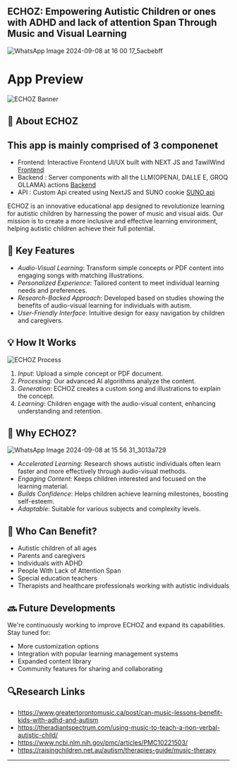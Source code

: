 
## ECHOZ: Empowering Autistic Children or ones with ADHD and lack of attention Span Through Music and Visual Learning


![WhatsApp Image 2024-09-08 at 16 00 17_5acbebff](https://github.com/user-attachments/assets/3d585c04-fa00-4159-a5d2-84cc236599a5)
# App Preview

![ECHOZ Banner](https://i.imgur.com/ACKWXdE.png)


## 🎵 About ECHOZ

## This app is mainly comprised of 3 componenet
 - Frontend: Interactive Frontend UI/UX built with NEXT JS and TawilWind
            [Frontend](https://github.com/Adrin7113/EchoZ-Client)
 - Backend : Server components with all the LLM(OPENAI, DALLE E, GROQ OLLAMA) actions
            [Backend](https://github.com/Adrin7113/EchoZ)
 - API : Custom Api created using NextJS and SUNO cookie
         [SUNO api](https://github.com/Xanthium7/suno-api)

ECHOZ is an innovative educational app designed to revolutionize learning for autistic children by harnessing the power of music and visual aids. Our mission is to create a more inclusive and effective learning environment, helping autistic children achieve their full potential.

## 🌟 Key Features

- *Audio-Visual Learning*: Transform simple concepts or PDF content into engaging songs with matching illustrations.
- *Personalized Experience*: Tailored content to meet individual learning needs and preferences.
- *Research-Backed Approach*: Developed based on studies showing the benefits of audio-visual learning for individuals with autism.
- *User-Friendly Interface*: Intuitive design for easy navigation by children and caregivers.

## 💡 How It Works

![ECHOZ Process](https://i.imgur.com/ZDoi8n8.png)

1. *Input*: Upload a simple concept or PDF document.
2. *Processing*: Our advanced AI algorithms analyze the content.
3. *Generation*: ECHOZ creates a custom song and illustrations to explain the concept.
4. *Learning*: Children engage with the audio-visual content, enhancing understanding and retention.

## 🚀 Why ECHOZ?
![WhatsApp Image 2024-09-08 at 15 56 31_3013a729](https://github.com/user-attachments/assets/ec060826-41c3-4fda-9177-9ec2a702adf8)

- *Accelerated Learning*: Research shows autistic individuals often learn faster and more effectively through audio-visual methods.
- *Engaging Content*: Keeps children interested and focused on the learning material.
- *Builds Confidence*: Helps children achieve learning milestones, boosting self-esteem.
- *Adaptable*: Suitable for various subjects and complexity levels.

## 👥 Who Can Benefit?

- Autistic children of all ages
- Parents and caregivers
- Individuals with ADHD
- People With Lack of Attention Span
- Special education teachers
- Therapists and healthcare professionals working with autistic individuals

## 🔜 Future Developments

We're continuously working to improve ECHOZ and expand its capabilities. Stay tuned for:

- More customization options
- Integration with popular learning management systems
- Expanded content library
- Community features for sharing and collaborating

## 🔍Research Links
- https://www.greatertorontomusic.ca/post/can-music-lessons-benefit-kids-with-adhd-and-autism
- https://theradiantspectrum.com/using-music-to-teach-a-non-verbal-autistic-child/
- https://www.ncbi.nlm.nih.gov/pmc/articles/PMC10221503/
- https://raisingchildren.net.au/autism/therapies-guide/music-therapy
---
